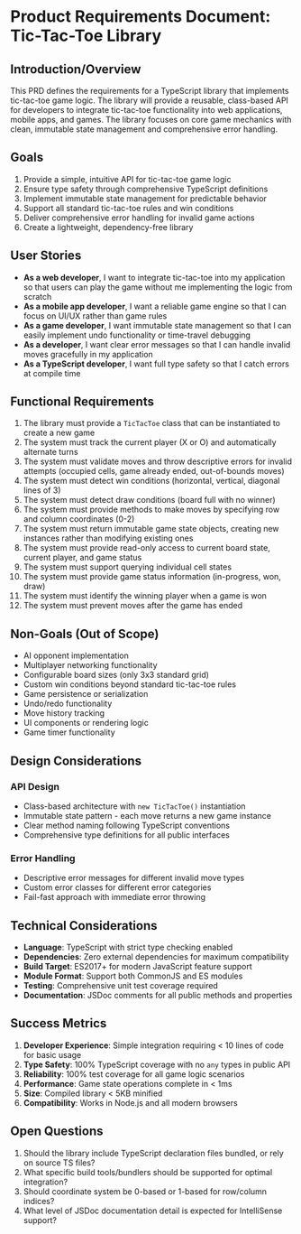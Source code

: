 # Product Requirements Document: Tic-Tac-Toe Library

## Introduction/Overview

This PRD defines the requirements for a TypeScript library that implements tic-tac-toe game logic. The library will provide a reusable, class-based API for developers to integrate tic-tac-toe functionality into web applications, mobile apps, and games. The library focuses on core game mechanics with clean, immutable state management and comprehensive error handling.

## Goals

1. Provide a simple, intuitive API for tic-tac-toe game logic
2. Ensure type safety through comprehensive TypeScript definitions
3. Implement immutable state management for predictable behavior
4. Support all standard tic-tac-toe rules and win conditions
5. Deliver comprehensive error handling for invalid game actions
6. Create a lightweight, dependency-free library

## User Stories

- **As a web developer**, I want to integrate tic-tac-toe into my application so that users can play the game without me implementing the logic from scratch
- **As a mobile app developer**, I want a reliable game engine so that I can focus on UI/UX rather than game rules
- **As a game developer**, I want immutable state management so that I can easily implement undo functionality or time-travel debugging
- **As a developer**, I want clear error messages so that I can handle invalid moves gracefully in my application
- **As a TypeScript developer**, I want full type safety so that I catch errors at compile time

## Functional Requirements

1. The library must provide a `TicTacToe` class that can be instantiated to create a new game
2. The system must track the current player (X or O) and automatically alternate turns
3. The system must validate moves and throw descriptive errors for invalid attempts (occupied cells, game already ended, out-of-bounds moves)
4. The system must detect win conditions (horizontal, vertical, diagonal lines of 3)
5. The system must detect draw conditions (board full with no winner)
6. The system must provide methods to make moves by specifying row and column coordinates (0-2)
7. The system must return immutable game state objects, creating new instances rather than modifying existing ones
8. The system must provide read-only access to current board state, current player, and game status
9. The system must support querying individual cell states
10. The system must provide game status information (in-progress, won, draw)
11. The system must identify the winning player when a game is won
12. The system must prevent moves after the game has ended

## Non-Goals (Out of Scope)

- AI opponent implementation
- Multiplayer networking functionality
- Configurable board sizes (only 3x3 standard grid)
- Custom win conditions beyond standard tic-tac-toe rules
- Game persistence or serialization
- Undo/redo functionality
- Move history tracking
- UI components or rendering logic
- Game timer functionality

## Design Considerations

### API Design
- Class-based architecture with `new TicTacToe()` instantiation
- Immutable state pattern - each move returns a new game instance
- Clear method naming following TypeScript conventions
- Comprehensive type definitions for all public interfaces

### Error Handling
- Descriptive error messages for different invalid move types
- Custom error classes for different error categories
- Fail-fast approach with immediate error throwing

## Technical Considerations

- **Language**: TypeScript with strict type checking enabled
- **Dependencies**: Zero external dependencies for maximum compatibility
- **Build Target**: ES2017+ for modern JavaScript feature support
- **Module Format**: Support both CommonJS and ES modules
- **Testing**: Comprehensive unit test coverage required
- **Documentation**: JSDoc comments for all public methods and properties

## Success Metrics

1. **Developer Experience**: Simple integration requiring < 10 lines of code for basic usage
2. **Type Safety**: 100% TypeScript coverage with no `any` types in public API
3. **Reliability**: 100% test coverage for all game logic scenarios
4. **Performance**: Game state operations complete in < 1ms
5. **Size**: Compiled library < 5KB minified
6. **Compatibility**: Works in Node.js and all modern browsers

## Open Questions

1. Should the library include TypeScript declaration files bundled, or rely on source TS files?
2. What specific build tools/bundlers should be supported for optimal integration?
3. Should coordinate system be 0-based or 1-based for row/column indices?
4. What level of JSDoc documentation detail is expected for IntelliSense support?